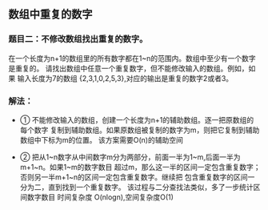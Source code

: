 ## 数组中重复的数字
### 题目二：不修改数组找出重复的数字。
在一个长度为n+1的数组里的所有数字都在1~n的范围内。数组中至少有一个数字是重复的。
请找出数组中任意一个重复数字，但不能修改输入的数组。例如，如果 输入长度为7的数组
{2,3,1,0,2,5,3},对应的输出是重复的数字2或者3。

### 解法：

  - ① 不能修改输入的数组，创建一个长度为n+1的辅助数组。逐一把原数组的每个数字
  复制到辅助数组。如果原数组被复制的数字为m，则把它复制到辅助数组中下标为m的位置。
  该方案需要O(n)的辅助空间

  - ② 把从1~n数字从中间数字m分为两部分，前面一半为1~m,后面一半为m+1~n。如果1~m的数字数目
  超过m，那么这一半的区间一定包含重复数字；否则另一半m+1~n的区间一定包含重复数字。继续把
  包含重复数字的区间一分为二，直到找到一个重复数字。
  该过程与二分查找法类似，多了一步统计区间数字数目
  时间复杂度 O(nlogn),空间复杂度O(1)